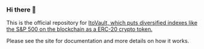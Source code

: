 ### Hi there 👋

This is the official repository for [ItoVault, which puts diversified indexes like the S&P 500 on the blockchain as a ERC-20 crypto token.](https://itovault.com)

Please see the site for documentation and more details on how it works.

<!--
**itovault/ItoVault** is a ✨ _special_ ✨ repository because its `README.md` (this file) appears on your GitHub profile.

Here are some ideas to get you started:

- 🔭 I’m currently working on ...
- 🌱 I’m currently learning ...
- 👯 I’m looking to collaborate on ...
- 🤔 I’m looking for help with ...
- 💬 Ask me about ...
- 📫 How to reach me: ...
- 😄 Pronouns: ...
- ⚡ Fun fact: ...
-->
